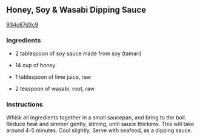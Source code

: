 ## Honey, Soy & Wasabi Dipping Sauce

[934c67d3c9](http://www.food.com/recipe/honey-soy-wasabi-dipping-sauce-454747)

### Ingredients

 - 2 tablespoon of soy sauce made from soy (tamari)

 - 14 cup of honey

 - 1 tablespoon of lime juice, raw

 - 2 teaspoon of wasabi, root, raw

### Instructions

Whisk all ingredients together in a small saucepan, and bring to the boil. Reduce heat and simmer gently, stirring, until sauce thickens. This will take around 4-5 minutes. Cool slightly. Serve with seafood, as a dipping sauce.